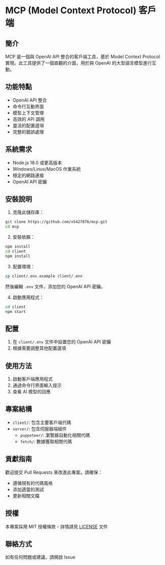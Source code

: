 # MCP (Model Context Protocol) 客戶端

## 簡介
MCP 是一個與 OpenAI API 整合的客戶端工具，基於 Model Context Protocol 實現。此工具提供了一個直觀的介面，用於與 OpenAI 的大型語言模型進行互動。

## 功能特點
- OpenAI API 整合
- 命令行互動界面
- 模型上下文管理
- 高效的 API 調用
- 靈活的配置選項
- 完整的錯誤處理

## 系統需求
- Node.js 18.0 或更高版本
- Windows/Linux/MacOS 作業系統
- 穩定的網路連接
- OpenAI API 密鑰

## 安裝說明
1. 克隆此儲存庫：
```bash
git clone https://github.com/x5427876/mcp.git
cd mcp
```

2. 安裝依賴：
```bash
npm install
cd client
npm install
```

3. 配置環境：
```bash
cp client/.env.example client/.env
```
然後編輯 `.env` 文件，添加您的 OpenAI API 密鑰。

4. 啟動應用程式：
```bash
cd client
npm start
```

## 配置
1. 在 `client/.env` 文件中設置您的 OpenAI API 密鑰
2. 根據需要調整其他配置選項

## 使用方法
1. 啟動客戶端應用程式
2. 通過命令行界面輸入提示
3. 查看 AI 模型的回應

## 專案結構
- `client/`: 包含主要客戶端代碼
- `server/`: 包含伺服器端組件
  - `puppeteer/`: 瀏覽器自動化相關代碼
  - `fetch/`: 數據獲取相關代碼

## 貢獻指南
歡迎提交 Pull Requests 來改進此專案。請確保：
- 遵循現有的代碼風格
- 添加適當的測試
- 更新相關文檔

## 授權
本專案採用 MIT 授權條款 - 詳情請見 [LICENSE](LICENSE) 文件

## 聯絡方式
如有任何問題或建議，請開啟 Issue